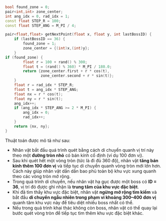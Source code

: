 ```c++
bool found_zone = 0;
pair<int,int> zone_center;
int ang_idx = 0, rad_idx = 1;
const float STEP_R = 100;
const float STEP_ANG = M_PI / 4;

pair<float,float> getNextPoint(float x, float y, int lastBossID) {
    if (lastBossID == 36) {
        found_zone = 1;
        zone_center = {(int)x,(int)y};
    }
if (found_zone) {
        float r = 100 + rand() % 300;
        float t = (rand() % 360) * M_PI / 180.0;
        return {zone_center.first + r * cos(t),
                zone_center.second + r * sin(t)};
    }
    float r = rad_idx * STEP_R;
    float t = ang_idx * STEP_ANG;
    float nx = r * cos(t);
    float ny = r * sin(t);
    ang_idx++;
    if (ang_idx * STEP_ANG >= 2 * M_PI) {
        ang_idx = 0;
        rad_idx++;
    }
    return {nx, ny};
}
```

Thuật toán được mô tả như sau:
- Nhân vật bắt đầu quá trình quét bằng cách di chuyển quanh vị trí này theo một **đường tròn nhỏ** có bán kính cố định (ví dụ 100 đơn vị).
- Sau khi quét hết một vòng tròn (tức là đi đủ 360 độ), nhân vật **tăng bán kính thêm 100 đơn vị** và tiếp tục di chuyển quanh vòng tròn mới lớn hơn.  Cách này giúp nhân vật dần dần bao phủ toàn bộ khu vực xung quanh theo các vòng tròn mở rộng.
- Trong quá trình di chuyển, nếu nhân vật hạ gục được một boss có **ID = 36**, vị trí đó được ghi nhận là **trung tâm của khu vực đặc biệt**.
- Khi đã tìm thấy khu vực đặc biệt, nhân vật **ngừng mở rộng tìm kiếm** và bắt đầu **di chuyển ngẫu nhiên trong phạm vi khoảng 300–400 đơn vị** quanh tâm khu vực này để tiêu diệt nhiều boss nhất có thể.
- Nếu trong quá trình khai thác không còn boss, nhân vật có thể quay lại bước quét vòng tròn để tiếp tục tìm thêm khu vực đặc biệt khác.
